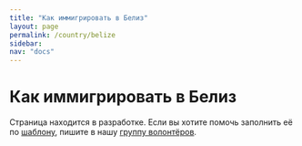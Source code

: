 ```yaml
---
title: "Как иммигрировать в Белиз"
layout: page
permalink: /country/belize
sidebar:
nav: "docs"
---
```


# Как иммигрировать в Белиз

Страница находится в разработке. Если вы хотите помочь заполнить её по [шаблону](/template), пишите в нашу [группу волонтёров](https://t.me/+FHi3FnJaoWJkMDAx).
